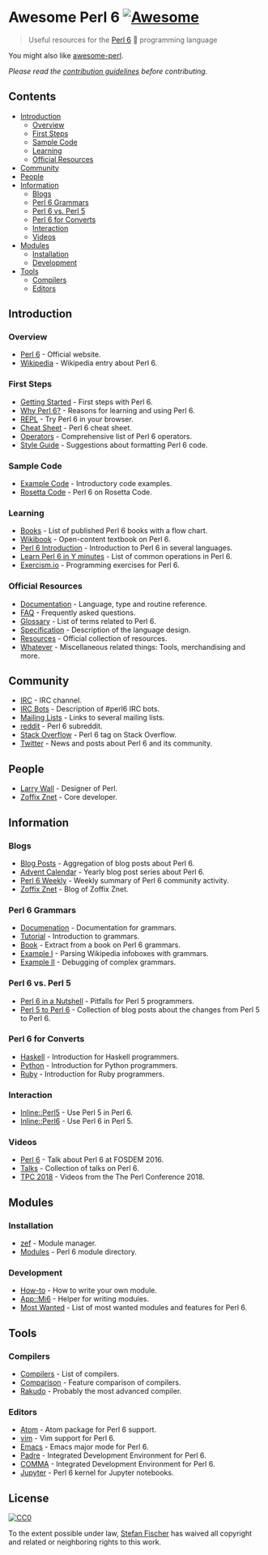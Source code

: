 # Awesome Perl 6 [![Awesome](https://awesome.re/badge.svg)](https://awesome.re)

> Useful resources for the [Perl 6](https://en.wikipedia.org/wiki/Perl_6) :butterfly: programming language

You might also like [awesome-perl](https://github.com/hachiojipm/awesome-perl).

*Please read the [contribution guidelines](contributing.md) before contributing.*

## Contents

<!-- START doctoc generated TOC please keep comment here to allow auto update -->
<!-- DON'T EDIT THIS SECTION, INSTEAD RE-RUN doctoc TO UPDATE -->


- [Introduction](#introduction)
  - [Overview](#overview)
  - [First Steps](#first-steps)
  - [Sample Code](#sample-code)
  - [Learning](#learning)
  - [Official Resources](#official-resources)
- [Community](#community)
- [People](#people)
- [Information](#information)
  - [Blogs](#blogs)
  - [Perl 6 Grammars](#perl-6-grammars)
  - [Perl 6 vs. Perl 5](#perl-6-vs-perl-5)
  - [Perl 6 for Converts](#perl-6-for-converts)
  - [Interaction](#interaction)
  - [Videos](#videos)
- [Modules](#modules)
  - [Installation](#installation)
  - [Development](#development)
- [Tools](#tools)
  - [Compilers](#compilers)
  - [Editors](#editors)

<!-- END doctoc generated TOC please keep comment here to allow auto update -->

## Introduction

### Overview

- [Perl 6](https://perl6.org/) - Official website.
- [Wikipedia](https://en.wikipedia.org/wiki/Perl_6) - Wikipedia entry about Perl 6.

### First Steps

- [Getting Started](https://perl6.org/getting-started/) - First steps with Perl 6.
- [Why Perl 6?](https://docs.perl6.org/language/faq.html#Why_should_I_learn_Perl_6%3F_What%27s_so_great_about_it%3F) - Reasons for learning and using Perl 6.
- [REPL](https://glot.io/new/perl6) - Try Perl 6 in your browser.
- [Cheat Sheet](https://raw.githubusercontent.com/perl6/mu/master/docs/Perl6/Cheatsheet/cheatsheet.txt) - Perl 6 cheat sheet.
- [Operators](https://www.ozonehouse.com/mark/periodic/) - Comprehensive list of Perl 6 operators.
- [Style Guide](https://github.com/scriptkitties/perl6-style-guide) - Suggestions about formatting Perl 6 code.

### Sample Code

- [Example Code](http://examples.perl6.org/) - Introductory code examples.
- [Rosetta Code](https://rosettacode.org/wiki/Category:Perl_6) - Perl 6 on Rosetta Code.

### Learning

- [Books](https://perl6book.com/) - List of published Perl 6 books with a flow chart.
- [Wikibook](https://en.wikibooks.org/wiki/Perl_6_Programming) - Open-content textbook on Perl 6.
- [Perl 6 Introduction](http://perl6intro.com/) - Introduction to Perl 6 in several languages.
- [Learn Perl 6 in Y minutes](https://learnxinyminutes.com/docs/perl6/) - List of common operations in Perl 6.
- [Exercism.io](http://exercism.io/languages/perl6/about) - Programming exercises for Perl 6.

### Official Resources

- [Documentation](https://docs.perl6.org/) - Language, type and routine reference.
- [FAQ](https://docs.perl6.org/language/faq) - Frequently asked questions.
- [Glossary](https://docs.perl6.org/language/glossary) - List of terms related to Perl 6.
- [Specification](https://perl6.org/specification/) - Description of the language design.
- [Resources](https://perl6.org/resources/) - Official collection of resources.
- [Whatever](https://perl6.org/whatever/) - Miscellaneous related things: Tools, merchandising and more.

## Community

- [IRC](https://webchat.freenode.net/?channels=#perl6) - IRC channel.
- [IRC Bots](https://perl6.org/community/irc) - Description of #perl6 IRC bots.
- [Mailing Lists](https://perl6.org/community/) - Links to several mailing lists.
- [reddit](https://www.reddit.com/r/perl6/) - Perl 6 subreddit.
- [Stack Overflow](https://stackoverflow.com/tags/perl6/info) - Perl 6 tag on Stack Overflow.
- [Twitter](https://twitter.com/perl6org) - News and posts about Perl 6 and its community.

## People

- [Larry Wall](https://en.wikipedia.org/wiki/Larry_Wall) - Designer of Perl.
- [Zoffix Znet](https://twitter.com/zoffix) - Core developer.

## Information

### Blogs

- [Blog Posts](http://pl6anet.org/) - Aggregation of blog posts about Perl 6.
- [Advent Calendar](https://perl6advent.wordpress.com/) - Yearly blog post series about Perl 6.
- [Perl 6 Weekly](https://p6weekly.wordpress.com/) - Weekly summary of Perl 6 community activity.
- [Zoffix Znet](https://rakudo.party/) - Blog of Zoffix Znet.

### Perl 6 Grammars

- [Documenation](https://docs.perl6.org/language/grammars.html) - Documentation for grammars.
- [Tutorial](https://docs.perl6.org/language/grammar_tutorial) - Introduction to grammars.
- [Book](https://perl6advent.wordpress.com/2017/12/04/day-08-parsing-with-grammars-book-extract/) - Extract from a book on Perl 6 grammars.
- [Example I](https://perl6advent.wordpress.com/2017/12/13/day13-mining-wikipedia-with-perl-6/) - Parsing Wikipedia infoboxes with grammars.
- [Example II](https://perl6advent.wordpress.com/2017/12/14/day-14-the-little-match-girl-building-and-testing-big-grammars-in-perl-6/) - Debugging of complex grammars.

### Perl 6 vs. Perl 5

- [Perl 6 in a Nutshell](https://docs.perl6.org/language/5to6-nutshell) - Pitfalls for Perl 5 programmers.
- [Perl 5 to Perl 6](https://perlgeek.de/en/article/5-to-6) - Collection of blog posts about the changes from Perl 5 to Perl 6.

### Perl 6 for Converts

- [Haskell](https://docs.perl6.org/language/haskell-to-p6) - Introduction for Haskell programmers.
- [Python](https://docs.perl6.org/language/py-nutshell) - Introduction for Python programmers.
- [Ruby](https://docs.perl6.org/language/rb-nutshell) - Introduction for Ruby programmers.

### Interaction

- [Inline::Perl5](https://github.com/niner/Inline-Perl5) - Use Perl 5 in Perl 6.
- [Inline::Perl6](https://github.com/niner/Inline-Perl6) - Use Perl 6 in Perl 5.

### Videos 

- [Perl 6](https://www.youtube.com/watch?v=hR9UdvxMAbo) - Talk about Perl 6 at FOSDEM 2016.
- [Talks](https://www.youtube.com/user/Perl6Now) - Collection of talks on Perl 6.
- [TPC 2018](https://www.youtube.com/user/yapcna) - Videos from the The Perl Conference 2018.

## Modules

### Installation

- [zef](https://github.com/ugexe/zef) - Module manager.
- [Modules](https://modules.perl6.org/) - Perl 6 module directory.

### Development

- [How-to](https://docs.perl6.org/language/modules) - How to write your own module.
- [App::Mi6](https://github.com/skaji/mi6) - Helper for writing modules.
- [Most Wanted](https://github.com/perl6/perl6-most-wanted) - List of most wanted modules and features for Perl 6.


## Tools

### Compilers

- [Compilers](https://perl6.org/compilers/) - List of compilers.
- [Comparison](https://perl6.org/compilers/features) - Feature comparison of compilers.
- [Rakudo](http://rakudo.org/) - Probably the most advanced compiler.

### Editors

- [Atom](https://atom.io/packages/language-perl6) - Atom package for Perl 6 support.
- [vim](https://github.com/vim-perl/vim-perl6) - Vim support for Perl 6.
- [Emacs](https://github.com/perl6/perl6-mode) - Emacs major mode for Perl 6.
- [Padre](http://padre.perlide.org/) - Integrated Development Environment for Perl 6. 
- [COMMA](http://www.commaide.com/) - Integrated Development Environment for Perl 6.
- [Jupyter](https://github.com/bduggan/p6-jupyter-kernel) - Perl 6 kernel for Jupyter notebooks.

## License

[![CC0](http://mirrors.creativecommons.org/presskit/buttons/88x31/svg/cc-zero.svg)](https://creativecommons.org/publicdomain/zero/1.0/)

To the extent possible under law, [Stefan Fischer](https://github.com/sfischer13) has waived all copyright and related or neighboring rights to this work.
